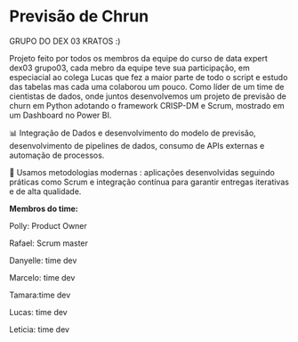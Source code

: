 # Previsão de Chrun 

GRUPO DO DEX 03 KRATOS :)

Projeto feito por todos os membros da equipe do curso de data expert dex03 grupo03, cada mebro da equipe teve sua participação, em especiacial ao colega Lucas que fez a maior parte de todo o script e estudo das tabelas mas cada uma colaborou um pouco.
Como líder de um time de cientistas de dados, onde juntos desenvolvemos um projeto de previsão de churn em Python adotando o framework CRISP-DM e Scrum, mostrado em um Dashboard no Power BI.

📊 Integração de Dados e desenvolvimento do modelo de previsão, desenvolvimento de pipelines de dados, consumo de APIs externas e automação de processos.

🚀 Usamos metodologias modernas : aplicações desenvolvidas seguindo práticas como Scrum e integração contínua para garantir entregas iterativas e de alta qualidade.

**Membros do time:**

Polly: Product Owner

Rafael: Scrum master

Danyelle: time dev

Marcelo: time dev

Tamara:time dev

Lucas: time dev

Leticia: time dev









